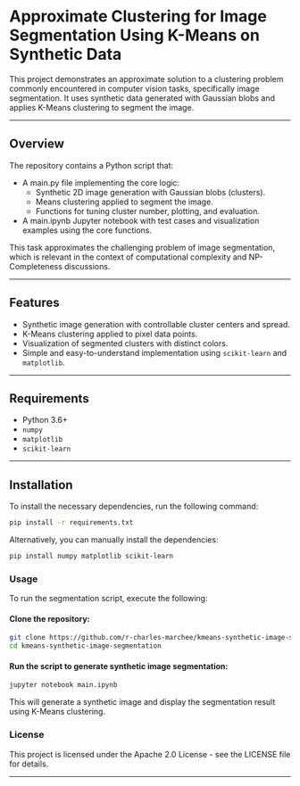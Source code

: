 # Approximate Clustering for Image Segmentation Using K-Means on Synthetic Data

This project demonstrates an approximate solution to a clustering problem commonly encountered in computer vision tasks, specifically image segmentation. It uses synthetic data generated with Gaussian blobs and applies K-Means clustering to segment the image.

---

## Overview

The repository contains a Python script that:

- A main.py file implementing the core logic:
  - Synthetic 2D image generation with Gaussian blobs (clusters).
  - Means clustering applied to segment the image.
  - Functions for tuning cluster number, plotting, and evaluation.
- A main.ipynb Jupyter notebook with test cases and visualization examples using the core functions.

This task approximates the challenging problem of image segmentation, which is relevant in the context of computational complexity and NP-Completeness discussions.

---

## Features

- Synthetic image generation with controllable cluster centers and spread.
- K-Means clustering applied to pixel data points.
- Visualization of segmented clusters with distinct colors.
- Simple and easy-to-understand implementation using `scikit-learn` and `matplotlib`.

---

## Requirements

- Python 3.6+
- `numpy`
- `matplotlib`
- `scikit-learn`

---

## Installation

To install the necessary dependencies, run the following command:

```bash
pip install -r requirements.txt
```

Alternatively, you can manually install the dependencies:

```bash
pip install numpy matplotlib scikit-learn
```

### Usage

To run the segmentation script, execute the following:

#### Clone the repository:

```bash
git clone https://github.com/r-charles-marchee/kmeans-synthetic-image-segmentation.git
cd kmeans-synthetic-image-segmentation
```

#### Run the script to generate synthetic image segmentation:

```bash
jupyter notebook main.ipynb
```
  
This will generate a synthetic image and display the segmentation result using K-Means clustering.

### License

This project is licensed under the Apache 2.0 License - see the LICENSE file for details.

---
